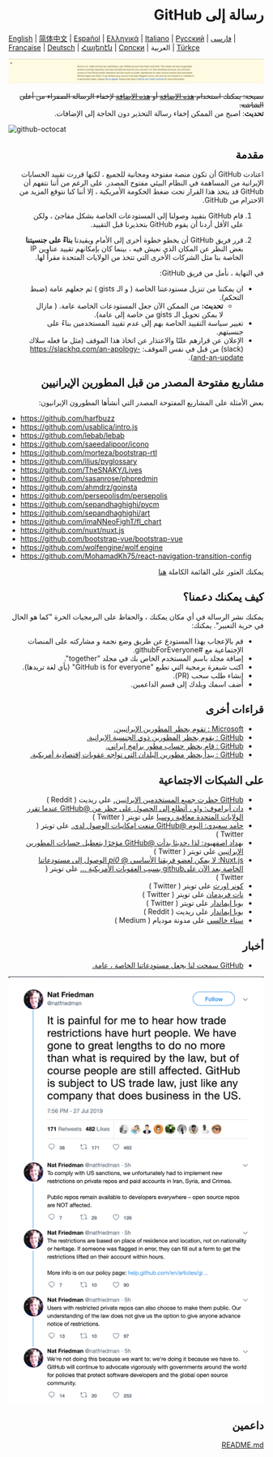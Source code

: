 # <div dir="rtl">رسالة إلى GitHub</div>

[English](./README.md) | [简体中文](./README-CN.md) | [Español](./README-ES.md) | [Ελληνικά](./README-GR.md) | [Italiano](./README-IT.md) | [Русский](./README-RU.md) | [فارسی](./README-PER.md) | [Française](./README-FR.md) | [Deutsch](./README-DE.md) | [Հայերէն](./README-HY.md) | [Српски](./README-SR.md) | العربية | [Türkçe](./README-TR.md)

![alt text](./message.png)

<div dir="rtl"><s> نصيحة: يمكنك استخدام <a href="https://github.com/JafarAkhondali/remove-github-restrictions-message">هذه الإضافة</a> أو <a href="https://github.com/MohamadKh75/ShutHub">هذه الإضافة</a> لإخفاء الرسالة الصفراء من أعلى الشاشة. </s></div>

<div dir="rtl"><strong>تحديث</strong>: اصبح من الممكن إخفاء رسالة التحذير دون الحاجة إلى الإضافات.</div>

![github-octocat](https://user-images.githubusercontent.com/16706911/61997137-7aa7df00-b0b2-11e9-97f1-f452855fe21c.png)

## <div dir="rtl"> مقدمة </div>

<div dir="rtl">

اعتادت GitHub أن تكون منصة مفتوحة ومجانية للجميع ، لكنها قررت تقييد الحسابات الإيرانية من المساهمة في النظام البيئي مفتوح المصدر. على الرغم من أننا نتفهم أن GitHub قد يتخذ هذا القرار تحت ضغط الحكومة الأمريكية ، إلا أننا كنا نتوقع المزيد من الاحترام من GitHub.

1. قام GitHub بتقييد وصولنا إلى المستودعات الخاصة بشكل مفاجئ ، ولكن على الأقل أردنا أن يقوم GitHub بتحذيرنا قبل التقييد.

2. قرر فريق GitHub أن يخطو خطوة أخرى إلى الأمام ويقيدنا **بناءً على جنسيتنا** بغض النظر عن المكان الذي نعيش فيه ، بينما كان بإمكانهم تقييد عناوين IP الخاصة بنا مثل الشركات الأخرى التي تتخذ من الولايات المتحدة مقراً لها.

في النهاية ، نأمل من فريق GitHub:

- ان يمكننا من تنزيل مستودعتنا الخاصة ( و الـ gists ) ثم جعلهم عامة (ضبط التحكم).
  - **تحديث:** من الممكن الآن جعل المستودعات الخاصة عامة. ( مازال لا يمكن تحويل الـ gists من خاصة إلى عامة).
- تغيير سياسة التقييد الخاصة بهم إلى عدم تقييد المستخدمين بناءً على جنسيتهم.
- الإعلان عن قرارهم علنًا والاعتذار عن اتخاذ هذا الموقف (مثل ما فعله سلاك (slack) من قبل في نفس الموقف: https://slackhq.com/an-apology-and-an-update).

</div>

## <div dir="rtl"> مشاريع مفتوحة المصدر من قبل المطورين الإيرانيين </div>

<div dir="rtl"> بعض الأمثلة على المشاريع المفتوحة المصدر التي أنشأها المطورون الإيرانيون: </div>

- https://github.com/harfbuzz
- https://github.com/usablica/intro.js
- https://github.com/lebab/lebab
- https://github.com/saeedalipoor/icono
- https://github.com/morteza/bootstrap-rtl
- https://github.com/ilius/pyglossary
- https://github.com/TheSNAKY/Lives
- https://github.com/sasanrose/phpredmin
- https://github.com/ahmdrz/goinsta
- https://github.com/persepolisdm/persepolis
- https://github.com/sepandhaghighi/pycm
- https://github.com/sepandhaghighi/art
- https://github.com/imaNNeoFighT/fl_chart
- https://github.com/nuxt/nuxt.js
- https://github.com/bootstrap-vue/bootstrap-vue
- https://github.com/wolfengine/wolf.engine
- https://github.com/MohamadKh75/react-navigation-transition-config
  
<div dir="rtl">يمكنك العثور على القائمة الكاملة <a href="https://github.com/mohebifar/made-in-iran">هنا</a>

## <div dir="rtl">كيف يمكنك دعمنا؟</div>

<div dir="rtl">

يمكنك نشر الرسالة في أي مكان يمكنك ، والحفاظ على البرمجيات الحرة "كما هو الحال في حرية التعبير".
يمكنك:

</div>

<div dir="rtl">
 
- قم بالإعجاب بهذا المستودع عن طريق وضع نجمة و مشاركته على المنصات الإجتماعية مع #githubForEveryone.
- إضافة مجلد باسم المستخدم الخاص بك في مجلد "together".
- اكتب شيفرة برمجية التي تطبع "GitHub is for everyone" (بأي لغة تريدها).
- إنشاء طلب سحب (PR).
- أضف اسمك وبلدك إلى قسم الداعمين.

</div>

## <div dir="rtl"> قراءات أخرى </div>

<div dir="rtl">

- [Microsoft : تقوم بحظر المطورين الإيرانيين.](https://medium.com/@d.aliyamini/microsoft-enters-github-banned-iranian-developers-843f7c60a146)
- [GitHub : يقوم بحظر المطورين  ذوي الجنسية الإيرانية.](https://financialtribune.com/articles/sci-tech/99111/github-bans-iran-based-users)
- [GitHub : قام بحظر حساب مطور برامج إيراني.](https://hub.packtpub.com/github-has-blocked-an-iranian-software-developers-account)
- [GitHub : يبدأ بحظر مطورين البلدان التي تواجه عقوبات إقتصادية أمريكية.](https://www.zdnet.com/article/github-starts-blocking-developers-in-countries-facing-us-trade-sanctions)

</div>

## <div dir="rtl"> على الشبكات الاجتماعية </div>
<div dir="rtl">

- [GitHub حظرت جميع المستخدمين الإيرانيين.](https://www.reddit.com/r/programming/comments/ciey8g/github_banned_all_iranian_users_our_accounts_are/) على ريديت ( Reddit )
- [دان أبراموف: واو ، أتطلع إلى الحصول على حظر من @GitHub عندما تقرر الولايات المتحدة معاقبة روسيا](https://twitter.com/dan_abramov/status/1154869188672086019?s=19) على تويتر ( Twitter )
- [حامد سعيدي: اليوم @GitHub منعت إمكانيات الوصول لدي.](https://twitter.com/Hamed/status/1154268514074660864?s=19) على تويتر ( Twitter )
- [بهداد اصفهبود: لذا ،حديثا بدأت @GitHub مؤخرًا بتعطيل حسابات المطورين الإيرانيين](https://twitter.com/behdadesfahbod/status/1154755351092158465?s=19) على تويتر ( Twitter )
- [Nuxt.js: لا يمكن لعضو فريقنا الأساسي @ _pi0_ الوصول إلى مستودعاتنا الخاصة بعد الآن علىgithub بسبب العقوبات الأمريكية ...](https://t.co/4FiLexH9Mf) على تويتر ( Twitter )
- [كونر اورث](https://twitter.com/conner_orth/status/1154723522729709568) على تويتر ( Twitter )
- [نات فريدمان](https://twitter.com/natfriedman/status/1155311121038864384) على تويتر ( Twitter )
- [بويا إيماندار](https://twitter.com/_poei/status/1154994262884454400) على تويتر ( Twitter )
- [بويا إيماندار](https://www.reddit.com/r/github/comments/cirde7/ive_been_paid_github_for_more_than_three_years/?st=jympkq19&sh=df5e5410) على ريديت ( Reddit )
- [سناء خالسي](https://medium.com/@khalesic/github-the-largest-developer-communities-from-every-corner-of-the-globe-but-iran-804c05a991df) على مدونة موديام ( Medium )

<div dir="rtl">

## <div dir="rtl"> أخبار </div>

- [GitHub سمحت لنا بجعل مستودعاتنا الخاصة ، عامة.](https://github.com/1995parham/github-do-not-ban-us/issues/666)

![nat-friedman](nat-friedman.png)

## <div dir="rtl"> داعمين </div>

[README.md](README.md#supporters)
